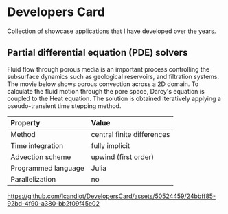 # Developers Card
Collection of showcase applications that I have developed over the years. 

## Partial differential equation (PDE) solvers
Fluid flow through porous media is an important process controlling the subsurface dynamics such as geological reservoirs, and filtration systems. The movie below shows porous convection across a 2D domain. To calculate the fluid motion through the pore space, Darcy's equation is coupled to the Heat equation. The solution is obtained iteratively applying a pseudo-transient time stepping method.

| Property            | Value                     |
| :------------------ | :------------------------- |
| Method              | central finite differences |
| Time integration    | fully implicit             |
| Advection scheme    | upwind (first order)       |
| Programmed language | Julia                      |
| Parallelization     | no                         |


https://github.com/lcandiot/DevelopersCard/assets/50524459/24bbff85-92bd-4f90-a380-bb2f09f45e02

